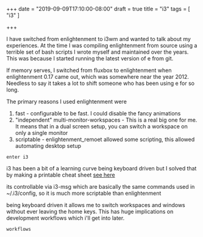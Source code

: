 +++
date = "2019-09-09T17:10:00-08:00"
draft = true
title = "i3"
tags = [ "i3" ]

+++

I have switched from enlightenment to i3wm and wanted to talk about my experiences. At the time I was compiling enlightenment from source using a terrible set
of bash scripts I wrote myself and maintained over the years. This was because I started running the latest version of e from git.

If memory serves, I switched from fluxbox to enlightenment when enlightenment 0.17 came out, which was somewhere near the year 2012. Needless to say it 
takes a lot to shift someone who has been using e for so long. 

The primary reasons I used enlightenment were

1. fast - configurable to be fast. I could disable the fancy animations
2. "independent" multi-monitor-workspaces - This is a real big one for me. It means that in a dual screen setup, you can switch a workspace on only a single monitor
3. scriptable - enlightenment_remoet allowed some scripting, this allowed automating desktop setup

`enter i3`

i3 has been a bit of a learning curve being keyboard driven but I solved that by making a printable cheat sheet [see here](https://docs.google.com/document/d/1Y3aRkCIa60fqLkAZWxMr8cJFo0wimqrmSUnWUmj7Hw4/edit?usp=sharing)

its controllable via i3-msg which are basically the same commands used in ~/.i3/config, so it is much more scriptable than enlightenment

being keyboard driven it allows me to switch workspaces and windows without ever leaving the home keys. This has huge implications on development workflows which
i'll get into later.



`workflows`



